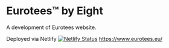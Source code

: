 # Eurotees™ by Eight

A development of Eurotees website.

Deployed via Netlify [![Netlify Status](https://api.netlify.com/api/v1/badges/58e5f19f-eb84-4f98-8477-a7fa7ea4a88d/deploy-status)](https://app.netlify.com/sites/eightsquare/deploys)
https://www.eurotees.eu/
